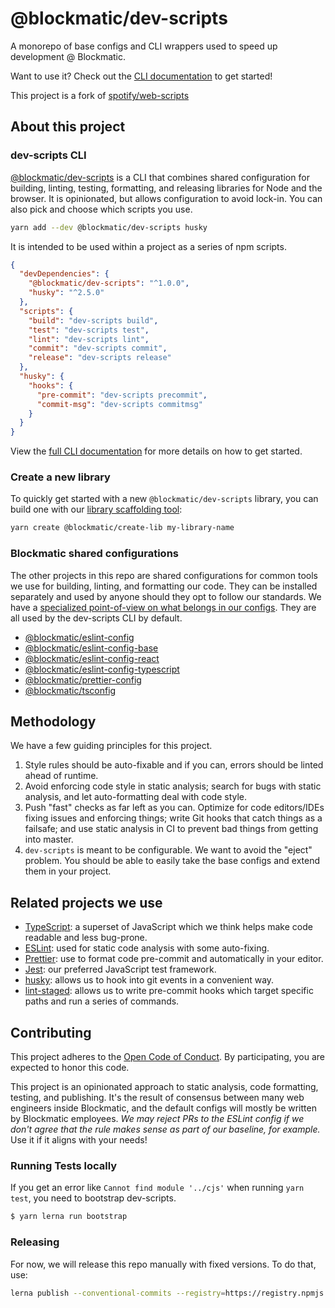 # @blockmatic/dev-scripts

A monorepo of base configs and CLI wrappers used to speed up development @ Blockmatic.

Want to use it? Check out the [CLI documentation](https://github.com/blockmatic/dev-scripts/blob/master/packages/dev-scripts) to get started!

This project is a fork of [spotify/web-scripts](https://github.com/spotify/web-scripts)

## About this project

### dev-scripts CLI

[@blockmatic/dev-scripts](./packages/dev-scripts) is a CLI that combines shared configuration for building, linting, testing, formatting, and releasing libraries for Node and the browser. It is opinionated, but allows configuration to avoid lock-in. You can also pick and choose which scripts you use.

```bash
yarn add --dev @blockmatic/dev-scripts husky
```

It is intended to be used within a project as a series of npm scripts.

```json
{
  "devDependencies": {
    "@blockmatic/dev-scripts": "^1.0.0",
    "husky": "^2.5.0"
  },
  "scripts": {
    "build": "dev-scripts build",
    "test": "dev-scripts test",
    "lint": "dev-scripts lint",
    "commit": "dev-scripts commit",
    "release": "dev-scripts release"
  },
  "husky": {
    "hooks": {
      "pre-commit": "dev-scripts precommit",
      "commit-msg": "dev-scripts commitmsg"
    }
  }
}
```

View the [full CLI documentation](./packages/dev-scripts) for more details on how to get started.

### Create a new library

To quickly get started with a new `@blockmatic/dev-scripts` library, you can build one with our [library scaffolding tool](https://github.com/blockmatic/dev-scripts/tree/master/packages/create-lib):

```sh
yarn create @blockmatic/create-lib my-library-name
```

### Blockmatic shared configurations

The other projects in this repo are shared configurations for common tools we use for building, linting, and formatting our code. They can be installed separately and used by anyone should they opt to follow our standards. We have a [specialized point-of-view on what belongs in our configs](#methodology). They are all used by the dev-scripts CLI by default.

- [@blockmatic/eslint-config](./packages/eslint-config)
- [@blockmatic/eslint-config-base](./packages/eslint-config-base)
- [@blockmatic/eslint-config-react](./packages/eslint-config-react)
- [@blockmatic/eslint-config-typescript](./packages/eslint-config-typescript)
- [@blockmatic/prettier-config](./packages/prettier-config)
- [@blockmatic/tsconfig](./packages/tsconfig)

## Methodology

We have a few guiding principles for this project.

1. Style rules should be auto-fixable and if you can, errors should be linted ahead of runtime.
2. Avoid enforcing code style in static analysis; search for bugs with static analysis, and let auto-formatting deal with code style.
3. Push "fast" checks as far left as you can. Optimize for code editors/IDEs fixing issues and enforcing things; write Git hooks that catch things as a failsafe; and use static analysis in CI to prevent bad things from getting into master.
4. `dev-scripts` is meant to be configurable. We want to avoid the "eject" problem. You should be able to easily take the base configs and extend them in your project.

## Related projects we use

- [TypeScript]: a superset of JavaScript which we think helps make code readable and less bug-prone.
- [ESLint]: used for static code analysis with some auto-fixing.
- [Prettier]: use to format code pre-commit and automatically in your editor.
- [Jest]: our preferred JavaScript test framework.
- [husky]: allows us to hook into git events in a convenient way.
- [lint-staged]: allows us to write pre-commit hooks which target specific paths and run a series of commands.

## Contributing

This project adheres to the [Open Code of Conduct][code-of-conduct]. By participating, you are expected to honor this code.

This project is an opinionated approach to static analysis, code formatting, testing, and publishing. It's
the result of consensus between many web engineers inside Blockmatic, and the default configs will mostly be
written by Blockmatic employees. _We may reject PRs to the ESLint config if we don't agree that the rule
makes sense as part of our baseline, for example._ Use it if it aligns with your needs!

### Running Tests locally

If you get an error like `Cannot find module '../cjs'` when running `yarn test`, you need to bootstrap dev-scripts.

```bash
$ yarn lerna run bootstrap
```

[eslint]: https://eslint.org/
[typescript]: https://www.typescriptlang.org/
[prettier]: https://prettier.io/
[jest]: https://jestjs.io/
[husky]: https://github.com/typicode/husky
[lint-staged]: https://github.com/okonet/lint-staged
[code-of-conduct]: https://github.com/blockmatic/code-of-conduct/blob/master/code-of-conduct.md

### Releasing

For now, we will release this repo manually with fixed versions. To do that, use:

```sh
lerna publish --conventional-commits --registry=https://registry.npmjs.com
```
